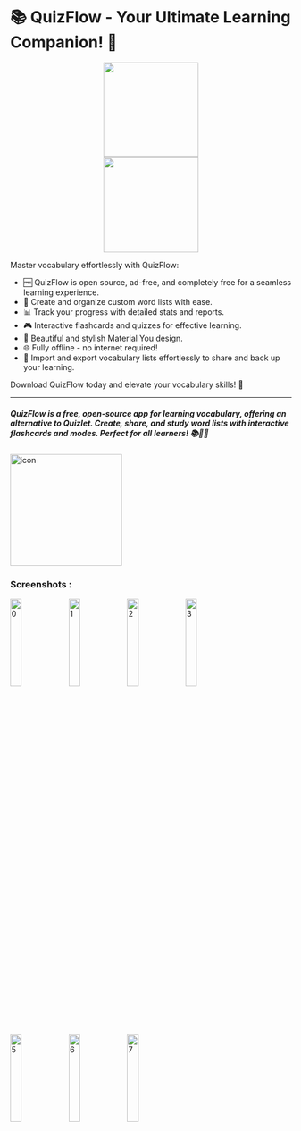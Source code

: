 # 📚 QuizFlow - Your Ultimate Learning Companion! 🧠

<a href='https://apt.izzysoft.de/fdroid/index/apk/jdm.apps.quizflow'>
  <center><img src="https://github.com/user-attachments/assets/6dc3832e-7805-407b-96dd-d8a8d2f47f99" width="170"></center>
</a>

<a href='https://play.google.com/store/apps/details?id=jdm.apps.quizflow'>
  <center><img src="https://github.com/user-attachments/assets/03c06842-3279-4393-b2bd-9165ce9f160b" width="170"></center>
</a>

Master vocabulary effortlessly with QuizFlow:

- 🆓 QuizFlow is open source, ad-free, and completely free for a seamless learning experience.
- 📝 Create and organize custom word lists with ease.
- 📊 Track your progress with detailed stats and reports.
- 🎮 Interactive flashcards and quizzes for effective learning.
- 🎨 Beautiful and stylish Material You design.
- 🌐 Fully offline - no internet required!
- 🔄 Import and export vocabulary lists effortlessly to share and back up your learning.

Download QuizFlow today and elevate your vocabulary skills! 🌟
 
 ---
##### QuizFlow is a free, open-source app for learning vocabulary, offering an alternative to Quizlet. Create, share, and study word lists with interactive flashcards and modes. Perfect for all learners! 📚🧠✨ 
<img src='https://github.com/user-attachments/assets/16e2ce0f-37a1-45a8-8498-63b82954f55d' alt='icon' width="200" />



### Screenshots :

<img src="https://github.com/user-attachments/assets/9678be97-474d-4480-9b6a-53ec195237c7" width="20%" alt="0">
<img src="https://github.com/user-attachments/assets/aeb1519b-3c15-4ea5-9bde-47b26a9636f9" width="20%" alt="1">
<img src="https://github.com/user-attachments/assets/503bbf77-26a1-44ce-8e83-928fceb92b4d" width="20%" alt="2">
<img src="https://github.com/user-attachments/assets/f192be3b-e474-4298-9cfc-51e02100f8d5" width="20%" alt="3">
<img src="https://github.com/user-attachments/assets/75060841-aa84-4573-8ccb-5acaaa872b19" width="20%" alt="5">
<img src="https://github.com/user-attachments/assets/6103a6fc-830b-4864-8054-b5e650885ec2" width="20%" alt="6">
<img src="https://github.com/user-attachments/assets/198aa4f4-8819-415a-a58f-cd45130c09b6" width="20%" alt="7">


